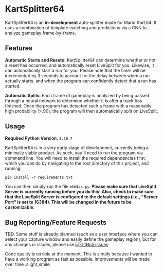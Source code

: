 # KartSplitter64

KartSplitter64 is an **in-development** auto-splitter made for Mario Kart 64. It uses a combination of template matching and predictions via a CNN to analyze gameplay frame-by-frame.

## Features

**Automatic Starts and Resets:** KartSplitter64 can determine whether or not a reset has occurred, and automatically reset LiveSplit for you. Likewise, it can automatically start a run for you. Please note that the timer will be incremented by 3 seconds to account for the delay between when a run actually starts, and when the program can confidently detect that a run has started.

**Automatic Splits:** Each frame of gameplay is analyzed by being passed through a neural network to determine whether it is after a track has finished. Once the program has detected such a frame with a reasonably high probability (>.90), the program will then automatically split on LiveSplit.

## Usage

**Required Python Version:** `3.10.7`

KartSplitter64 is in a very early stage of development, currently being a minimally viable product. As such, you'll need to run the program via command line. You will need to install the required dependencies first, which you can do by navigating to the root directory of this project, and running 
```
pip install -r requirements.txt
```

You can then simply run the file `mk64as.py`. **Please make sure that LiveSplit Server is currently running before you do this! Also, check to make sure that the LiveSplit Server is configured to the default settings (i.e., "Server Port" is set to 16384). This will be changed in the future to be customizable.**

## Bug Reporting/Feature Requests
TBD. Some stuff is already planned (such as a user interface where you can select your capture window and easily define the gameplay region), but for any changes or issues, please use [![GitHub issues](https://img.shields.io/github/issues/chris-ehmann/KartSplitter64.svg?style=plastic)](https://github.com/chris-ehmann/KartSplitter64/issues)

Code quality is terrible at the moment. This is simply because I wanted to have a working program as fast as possible. Improvements will be made over time :slight_smile: 








